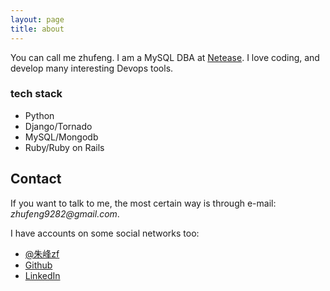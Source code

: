 ```yaml
---
layout: page
title: about
---
```


You can call me zhufeng. I am a MySQL DBA at [Netease](http://www.163.com). I love coding, and develop many interesting Devops tools.

### tech stack 

- Python
- Django/Tornado
- MySQL/Mongodb
- Ruby/Ruby on Rails

## Contact

If you want to talk to me, the most certain way is through e-mail: _zhufeng9282@gmail.com_.

I have accounts on some social networks too:

- [@朱峰zf](http://weibo.com/zhufeng9282)
- [Github](http://github.com/zhuf)
- [LinkedIn](http://cn.linkedin.com/pub/feng-zhu/67/41/44a)
